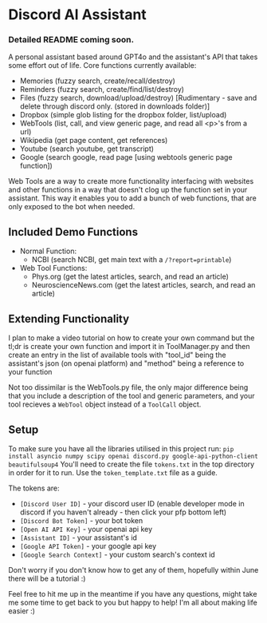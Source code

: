 # Discord AI Assistant
### Detailed README coming soon.

A personal assistant based around GPT4o and the assistant's API that takes some effort out of life. Core functions currently available:
 - Memories (fuzzy search, create/recall/destroy)
 - Reminders (fuzzy search, create/find/list/destroy)
 - Files (fuzzy search, download/upload/destroy) \[Rudimentary - save and delete through discord only. (stored in downloads folder)\]
 - Dropbox (simple glob listing for the dropbox folder, list/upload)
 - WebTools (list, call, and view generic page, and read all \<p\>'s from a url)
 - Wikipedia (get page content, get references)
 - Youtube (search youtube, get transcript)
 - Google (search google, read page \[using webtools generic page function\])

Web Tools are a way to create more functionality interfacing with websites and other functions in a way that doesn't clog up the function set in your assistant.
This way it enables you to add a bunch of web functions, that are only exposed to the bot when needed.

Included Demo Functions
----
 - Normal Function:
    - NCBI (search NCBI, get main text with a `/?report=printable`)
 - Web Tool Functions:
    - Phys.org (get the latest articles, search, and read an article)
    - NeuroscienceNews.com (get the latest articles, search, and read an article)

Extending Functionality
----
I plan to make a video tutorial on how to create your own command but the tl;dr is create your own function and import it in ToolManager.py
and then create an entry in the list of available tools with "tool_id" being the assistant's json (on openai platform) and "method" being a reference to your function

Not too dissimilar is the WebTools.py file, the only major difference being that you include a description of the tool and generic parameters, and your tool recieves a `WebTool` object instead of a `ToolCall` object.


Setup
----
To make sure you have all the libraries utilised in this project run:
`pip install asyncio numpy scipy openai discord.py google-api-python-client beautifulsoup4`
You'll need to create the file `tokens.txt` in the top directory in order for it to run. Use the `token_template.txt` file as a guide.

The tokens are:
 - `[Discord User ID]` - your discord user ID (enable developer mode in discord if you haven't already - then click your pfp bottom left)
 - `[Discord Bot Token]` - your bot token
 - `[Open AI API Key]` - your openai api key
 - `[Assistant ID]` - your assistant's id
 - `[Google API Token]` - your google api key
 - `[Google Search Context]` - your custom search's context id

Don't worry if you don't know how to get any of them, hopefully within June there will be a tutorial :)

Feel free to hit me up in the meantime if you have any questions, might take me some time to get back to you but happy to help!
I'm all about making life easier :)
